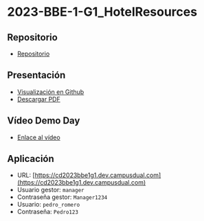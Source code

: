 # 2023-BBE-1-G1_HotelResources
## Repositorio
* [Repositorio](https://github.com/CampusDual/CD2023-BBE-1-G1_HotelResources)
## Presentación
* [Visualización en Github](https://github.com/CampusDual/CD2023-BBE-1-G1_HotelResources/blob/main/Presentaci%C3%B3n/G1%20Hotel%20Resources.pdf)
* [Descargar PDF](https://raw.github.com/CampusDual/CD2023-BBE-1-G1_HotelResources/main/Presentaci%C3%B3n/G1%20Hotel%20Resources.pdf)
## Vídeo Demo Day
* [Enlace al vídeo](https://campusdual-my.sharepoint.com/:v:/p/info/EVea0EwTGC9CgTdxRYfiDFUBvz6sOU1KTslyuH1_a7CggA?e=YmiMgI&nav=eyJyZWZlcnJhbEluZm8iOnsicmVmZXJyYWxBcHAiOiJTdHJlYW1XZWJBcHAiLCJyZWZlcnJhbFZpZXciOiJTaGFyZURpYWxvZy1MaW5rIiwicmVmZXJyYWxBcHBQbGF0Zm9ybSI6IldlYiIsInJlZmVycmFsTW9kZSI6InZpZXcifX0%3D)

## Aplicación
* URL: [https://cd2023bbe1g1.dev.campusdual.com](https://cd2023bbe1g1.dev.campusdual.com)
* Usuario gestor: `manager`
* Contraseña gestor: `Manager1234`
* Usuario: `pedro_romero `
* Contraseña: `Pedro123`
